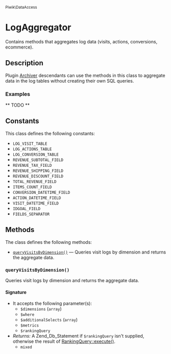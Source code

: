 <small>Piwik\DataAccess</small>

LogAggregator
=============

Contains methods that aggregates log data (visits, actions, conversions, ecommerce).

Description
-----------

Plugin [Archiver](#) descendants can use the methods in this class to aggregate data
in the log tables without creating their own SQL queries.

### Examples

** TODO **


Constants
---------

This class defines the following constants:

- `LOG_VISIT_TABLE`
- `LOG_ACTIONS_TABLE`
- `LOG_CONVERSION_TABLE`
- `REVENUE_SUBTOTAL_FIELD`
- `REVENUE_TAX_FIELD`
- `REVENUE_SHIPPING_FIELD`
- `REVENUE_DISCOUNT_FIELD`
- `TOTAL_REVENUE_FIELD`
- `ITEMS_COUNT_FIELD`
- `CONVERSION_DATETIME_FIELD`
- `ACTION_DATETIME_FIELD`
- `VISIT_DATETIME_FIELD`
- `IDGOAL_FIELD`
- `FIELDS_SEPARATOR`

Methods
-------

The class defines the following methods:

- [`queryVisitsByDimension()`](#queryvisitsbydimension) &mdash; Queries visit logs by dimension and returns the aggregate data.

<a name="queryvisitsbydimension" id="queryvisitsbydimension"></a>
### `queryVisitsByDimension()`

Queries visit logs by dimension and returns the aggregate data.

#### Signature

- It accepts the following parameter(s):
    - `$dimensions` (`array`)
    - `$where`
    - `$additionalSelects` (`array`)
    - `$metrics`
    - `$rankingQuery`
- _Returns:_ A Zend_Db_Statement if `$rankingQuery` isn't supplied, otherwise the result of [RankingQuery::execute()](#).
    - `mixed`

